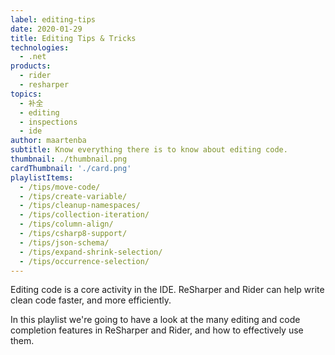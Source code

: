 ```yaml
---
label: editing-tips
date: 2020-01-29
title: Editing Tips & Tricks
technologies:
  - .net
products:
  - rider
  - resharper
topics:
  - 补全
  - editing
  - inspections
  - ide
author: maartenba
subtitle: Know everything there is to know about editing code.
thumbnail: ./thumbnail.png
cardThumbnail: './card.png'
playlistItems:
  - /tips/move-code/
  - /tips/create-variable/
  - /tips/cleanup-namespaces/
  - /tips/collection-iteration/
  - /tips/column-align/
  - /tips/csharp8-support/
  - /tips/json-schema/
  - /tips/expand-shrink-selection/
  - /tips/occurrence-selection/
---
```



Editing code is a core activity in the IDE. ReSharper and Rider can help write clean code faster, and more efficiently.

In this playlist we're going to have a look at the many editing and code completion features in ReSharper and Rider, and how to effectively use them.
